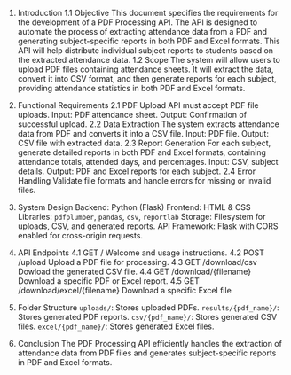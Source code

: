1.	Introduction
1.1	Objective
This document specifies the requirements for the development of a PDF Processing API. The API is designed to automate the process of extracting attendance data from a PDF and generating subject-specific reports in both PDF and Excel formats. This API will help distribute individual subject reports to students based on the extracted attendance data.
1.2	Scope
The system will allow users to upload PDF files containing attendance sheets. It will extract the data, convert it into CSV format, and then generate reports for each subject, providing attendance statistics in both PDF and Excel formats.


2.	Functional Requirements
2.1	PDF Upload
API must accept PDF file uploads.
Input: PDF attendance sheet.
Output: Confirmation of successful upload.
2.2	Data Extraction
The system extracts attendance data from PDF and converts it into a CSV file.
Input: PDF file.
Output: CSV file with extracted data.
2.3	Report Generation
For each subject, generate detailed reports in both PDF and Excel formats, containing attendance totals, attended days, and percentages.
Input: CSV, subject details.
Output: PDF and Excel reports for each subject.
2.4	Error Handling
Validate file formats and handle errors for missing or invalid files.

3.	System Design
Backend: Python (Flask)
Frontend: HTML & CSS
Libraries: `pdfplumber`, `pandas`, `csv`, `reportlab`
Storage: Filesystem for uploads, CSV, and generated reports.
API Framework: Flask with CORS enabled for cross-origin requests.


4.	API Endpoints
4.1	GET /
Welcome and usage instructions.
4.2	POST /upload
Upload a PDF file for processing.
4.3	GET /download/csv
Dowload the generated CSV file.
4.4	GET /download/{filename}
Download a specific PDF or Excel report.
4.5	GET /download/excel/{filename}
Download a specific Excel file
 
5.	Folder Structure
`uploads/`: Stores uploaded PDFs.
`results/{pdf_name}/`: Stores generated PDF reports.
`csv/{pdf_name}/`: Stores generated CSV files.
`excel/{pdf_name}/`: Stores generated Excel files.


6.	Conclusion
The PDF Processing API efficiently handles the extraction of attendance data from PDF files and generates subject-specific reports in PDF and Excel formats.
